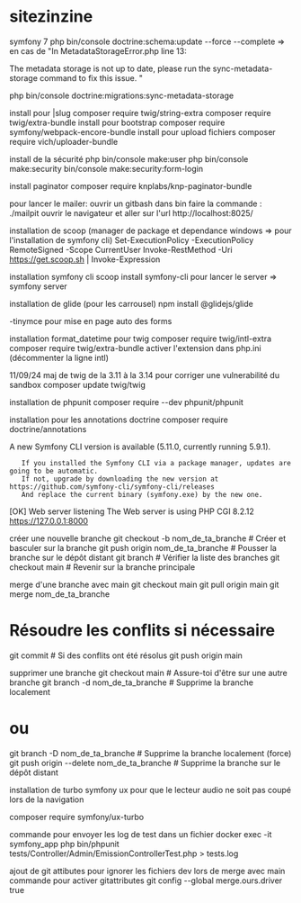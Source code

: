 # sitezinzine

symfony 7
php bin/console doctrine:schema:update --force --complete => en cas de "In MetadataStorageError.php line 13:

  The metadata storage is not up to date, please run the sync-metadata-storage command to fix this issue.  "

php bin/console doctrine:migrations:sync-metadata-storage


install pour |slug
composer require twig/string-extra
composer require twig/extra-bundle
install pour bootstrap
composer require symfony/webpack-encore-bundle
install pour upload fichiers
composer require vich/uploader-bundle

install de la sécurité
php bin/console make:user
php bin/console make:security
bin/console make:security:form-login

install paginator
composer require knplabs/knp-paginator-bundle

pour lancer le mailer:
ouvrir un gitbash dans bin
faire la commande : ./mailpit
ouvrir le navigateur et aller sur l'url http://localhost:8025/

installation de scoop (manager de package et dependance windows => pour l'installation de symfony cli)
Set-ExecutionPolicy -ExecutionPolicy RemoteSigned -Scope CurrentUser
Invoke-RestMethod -Uri https://get.scoop.sh | Invoke-Expression

installation symfony cli
scoop install symfony-cli
pour lancer le server => symfony server

installation de glide (pour les carrousel)
 npm install @glidejs/glide

 -tinymce pour mise en page auto des forms

 installation format_datetime pour twig
 composer require twig/intl-extra
 composer require twig/extra-bundle
 activer l'extension dans php.ini (décommenter la ligne intl)

 11/09/24 maj de twig de la 3.11 à la 3.14 pour corriger une vulnerabilité du sandbox
 composer update twig/twig

 installation de phpunit
 composer require --dev phpunit/phpunit

 installation pour les annotations doctrine
 composer require doctrine/annotations


 A new Symfony CLI version is available (5.11.0, currently running 5.9.1).

       If you installed the Symfony CLI via a package manager, updates are going to be automatic.
       If not, upgrade by downloading the new version at https://github.com/symfony-cli/symfony-cli/releases
       And replace the current binary (symfony.exe) by the new one.

 [OK] Web server listening
      The Web server is using PHP CGI 8.2.12
      https://127.0.0.1:8000


créer une nouvelle branche
git checkout -b nom_de_ta_branche  # Créer et basculer sur la branche
git push origin nom_de_ta_branche  # Pousser la branche sur le dépôt distant
git branch                         # Vérifier la liste des branches
git checkout main                  # Revenir sur la branche principale




 merge d'une branche avec main
 git checkout main
git pull origin main
git merge nom_de_ta_branche
# Résoudre les conflits si nécessaire
git commit # Si des conflits ont été résolus
git push origin main

supprimer une branche 
git checkout main                        # Assure-toi d'être sur une autre branche
git branch -d nom_de_ta_branche          # Supprime la branche localement
# ou
git branch -D nom_de_ta_branche          # Supprime la branche localement (force)
git push origin --delete nom_de_ta_branche # Supprime la branche sur le dépôt distant


installation de turbo symfony ux pour que le lecteur audio ne soit pas coupé lors de la navigation


composer require symfony/ux-turbo

commande pour envoyer les log de test dans un fichier
docker exec -it symfony_app php bin/phpunit tests/Controller/Admin/EmissionControllerTest.php > tests.log

ajout de git attibutes pour ignorer les fichiers dev lors de merge avec main
commande pour activer gitattributes
git config --global merge.ours.driver true

